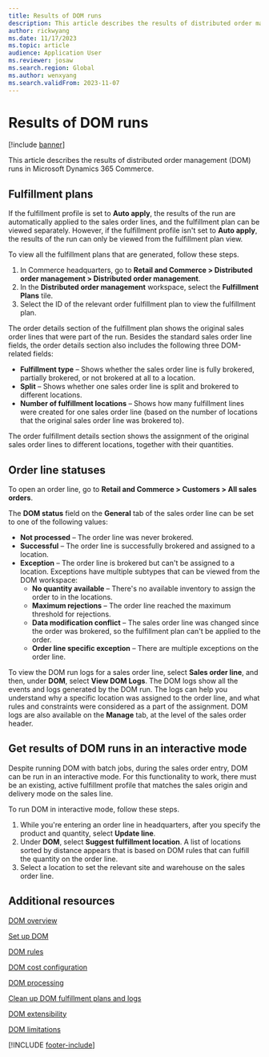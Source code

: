 ```yaml
---
title: Results of DOM runs
description: This article describes the results of distributed order management (DOM) runs in Microsoft Dynamics 365 Commerce.
author: rickwyang
ms.date: 11/17/2023
ms.topic: article
audience: Application User
ms.reviewer: josaw
ms.search.region: Global
ms.author: wenxyang
ms.search.validFrom: 2023-11-07
---
```


# Results of DOM runs

[!include [banner](includes/banner.md)]

This article describes the results of distributed order management (DOM) runs in Microsoft Dynamics 365 Commerce.

## Fulfillment plans

If the fulfillment profile is set to **Auto apply**, the results of the run are automatically applied to the sales order lines, and the fulfillment plan can be viewed separately. However, if the fulfillment profile isn't set to **Auto apply**, the results of the run can only be viewed from the fulfillment plan view.

To view all the fulfillment plans that are generated, follow these steps.

1. In Commerce headquarters, go to **Retail and Commerce \> Distributed order management \> Distributed order management**.
1. In the **Distributed order management** workspace, select the **Fulfillment Plans** tile.
1. Select the ID of the relevant order fulfillment plan to view the fulfillment plan.

The order details section of the fulfillment plan shows the original sales order lines that were part of the run. Besides the standard sales order line fields, the order details section also includes the following three DOM-related fields:

- **Fulfillment type** – Shows whether the sales order line is fully brokered, partially brokered, or not brokered at all to a location.
- **Split** – Shows whether one sales order line is split and brokered to different locations.
- **Number of fulfillment locations** – Shows how many fulfillment lines were created for one sales order line (based on the number of locations that the original sales order line was brokered to).

The order fulfillment details section shows the assignment of the original sales order lines to different locations, together with their quantities.

## Order line statuses

To open an order line, go to **Retail and Commerce \> Customers \> All sales orders**.

The **DOM status** field on the **General** tab of the sales order line can be set to one of the following values:

- **Not processed** – The order line was never brokered.
- **Successful** – The order line is successfully brokered and assigned to a location.
- **Exception** – The order line is brokered but can't be assigned to a location. Exceptions have multiple subtypes that can be viewed from the DOM workspace:
  - **No quantity available** – There's no available inventory to assign the order to in the locations.
  - **Maximum rejections** – The order line reached the maximum threshold for rejections.
  - **Data modification conflict** – The sales order line was changed since the order was brokered, so the fulfillment plan can't be applied to the order.
  - **Order line specific exception** – There are multiple exceptions on the order line.

To view the DOM run logs for a sales order line, select **Sales order line**, and then, under **DOM**, select **View DOM Logs**. The DOM logs show all the events and logs generated by the DOM run. The logs can help you understand why a specific location was assigned to the order line, and what rules and constraints were considered as a part of the assignment. DOM logs are also available on the **Manage** tab, at the level of the sales order header.

## Get results of DOM runs in an interactive mode

Despite running DOM with batch jobs, during the sales order entry, DOM can be run in an interactive mode. For this functionality to work, there must be an existing, active fulfillment profile that matches the sales origin and delivery mode on the sales line.

To run DOM in interactive mode, follow these steps.

1. While you're entering an order line in headquarters, after you specify the product and quantity, select **Update line**.
1. Under **DOM**, select **Suggest fulfillment location**. A list of locations sorted by distance appears that is based on DOM rules that can fulfill the quantity on the order line. 
1. Select a location to set the relevant site and warehouse on the sales order line.

## Additional resources

[DOM overview](dom.md)

[Set up DOM](dom-set-up.md)

[DOM rules](dom-rules.md)

[DOM cost configuration](dom-costs.md)

[DOM processing](dom-processing.md)

[Clean up DOM fulfillment plans and logs](dom-clean-up.md)

[DOM extensibility](dom-extensibility.md)

[DOM limitations](dom-limitations.md)

[!INCLUDE [footer-include](../includes/footer-banner.md)]
